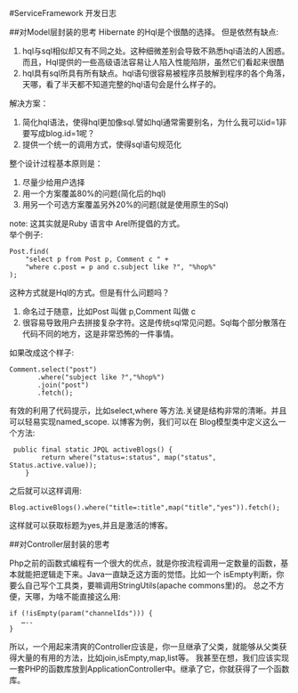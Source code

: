 <link rel="stylesheet" href="http://yandex.st/highlightjs/6.2/styles/googlecode.min.css">

<script src="http://code.jquery.com/jquery-1.7.2.min.js"></script>
<script src="http://yandex.st/highlightjs/6.2/highlight.min.js"></script>

<script>hljs.initHighlightingOnLoad();</script>


<script type="text/javascript">
 $(document).ready(function(){
      $("h2,h3,h4,h5,h6").each(function(i,item){
          $(item).attr("id","wow"+i);
          $("#category").append("<li><a href=\"#wow"+i+"\">"+$(this).text()+"</a></li>");
      });     
 });
</script> 



<style>
pre code {
  break-word: break-all;
  word-wrap: break-word;
}
</style>

#ServiceFramework 开发日志

##对Model层封装的思考
Hibernate 的Hql是个很酷的选择。
但是依然有缺点:

1. hql与sql相似却又有不同之处。这种细微差别会导致不熟悉hql语法的人困惑。而且，Hql提供的一些高级语法容易让人陷入性能陷阱，虽然它们看起来很酷
2. hql具有sql所具有所有缺点。hql语句很容易被程序员肢解到程序的各个角落，天哪，看了半天都不知道完整的hql语句会是什么样子的。

解决方案：

1. 简化hql语法，使得hql更加像sql.譬如hql通常需要别名，为什么我可以id=1非要写成blog.id=1呢？
2. 提供一个统一的调用方式，使得sql语句规范化

整个设计过程基本原则是：

1. 尽量少给用户选择
2. 用一个方案覆盖80%的问题(简化后的hql)
3. 用另一个可选方案覆盖另外20%的问题(就是使用原生的Sql)


note: 这其实就是Ruby 语言中 Arel所提倡的方式。   
举个例子:  

```
Post.find(
    "select p from Post p, Comment c " +
    "where c.post = p and c.subject like ?", "%hop%"
);
```

这种方式就是Hql的方式。但是有什么问题吗？

1. 命名过于随意，比如Post 叫做 p,Comment 叫做 c
2. 很容易导致用户去拼接复杂字符。这是传统sql常见问题。Sql每个部分散落在代码不同的地方，这是非常恐怖的一件事情。

如果改成这个样子:   


```
Comment.select("post")
       .where("subject like ?","%hop%")
       .join("post")
       .fetch();
```

有效的利用了代码提示，比如select,where 等方法.关键是结构非常的清晰。并且可以轻易实现named_scope.
以博客为例，我们可以在 Blog模型类中定义这么一个方法:

```
 public final static JPQL activeBlogs() {
        return where("status=:status", map("status", Status.active.value));
    }
```

之后就可以这样调用:     

```
Blog.activeBlogs().where("title=:title",map("title","yes")).fetch();
```
这样就可以获取标题为yes,并且是激活的博客。


##对Controller层封装的思考

Php之前的函数式编程有一个很大的优点，就是你按流程调用一定数量的函数，基本就能把逻辑走下来。Java一直缺乏这方面的觉悟。比如一个 isEmpty判断，你要么自己写个工具类，要嘛调用StringUtils(apache commons里)的。
总之不方便，天哪，为啥不能直接这么用:

```
if (!isEmpty(param("channelIds"))) {
   …..
}
```
所以，一个用起来清爽的Controller应该是，你一旦继承了父类，就能够从父类获得大量的有用的方法，比如join,isEmpty,map,list等。
我甚至在想，我们应该实现一套PHP的函数库放到ApplicationController中。继承了它，你就获得了一个函数库。